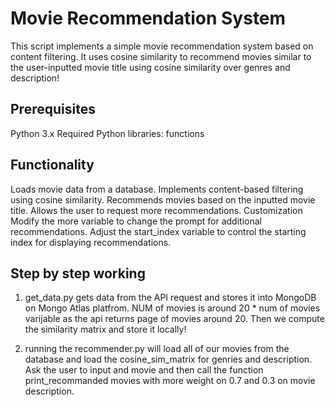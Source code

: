 # Movie Recommendation System
This script implements a simple movie recommendation system based on content filtering. It uses cosine similarity to recommend movies similar to the user-inputted movie title using cosine similarity over genres and description!

## Prerequisites
Python 3.x
Required Python libraries: functions

## Functionality
Loads movie data from a database.
Implements content-based filtering using cosine similarity.
Recommends movies based on the inputted movie title.
Allows the user to request more recommendations.
Customization
Modify the more variable to change the prompt for additional recommendations.
Adjust the start_index variable to control the starting index for displaying recommendations.

## Step by step working

1. get_data.py gets data from the API request and stores it into MongoDB on Mongo Atlas platfrom. NUM of movies is around 20 * num of movies varijable as the api returns page of movies around 20.  Then we compute the similarity matrix and store it locally!

2. running the recommender.py will load all of our movies from the database and load the cosine_sim_matrix for genries and description. Ask the user to input and movie and then call the function print_recommanded movies  with more weight on 0.7 and 0.3 on movie description.
